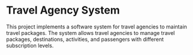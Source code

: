 # Travel Agency System

This project implements a software system for travel agencies to maintain travel packages. The system allows travel agencies to manage travel packages, destinations, activities, and passengers with different subscription levels.
